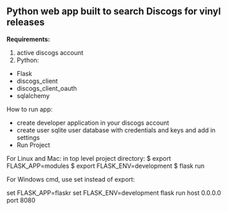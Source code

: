
## Python web app built to search Discogs for vinyl releases ##

**Requirements:**
1. active discogs account
2. Python:
- Flask
- discogs_client
- discogs_client_oauth
- sqlalchemy


How to run app:
- create developer application in your discogs account
- create user sqlite user database with credentials and keys and add in   settings
- Run Project

For Linux and Mac:
in top level project directory:
$ export FLASK_APP=modules
$ export FLASK_ENV=development
$ flask run

For Windows cmd, use set instead of export:

 set FLASK_APP=flaskr
 set FLASK_ENV=development
 flask run host 0.0.0.0 port 8080
